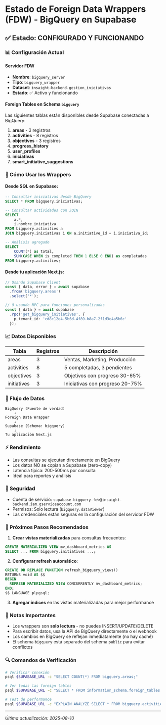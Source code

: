 # Estado de Foreign Data Wrappers (FDW) - BigQuery en Supabase

## ✅ Estado: CONFIGURADO Y FUNCIONANDO

### 📊 Configuración Actual

#### Servidor FDW
- **Nombre**: `bigquery_server`
- **Tipo**: `bigquery_wrapper`
- **Dataset**: `insaight-backend.gestion_iniciativas`
- **Estado**: ✅ Activo y funcionando

#### Foreign Tables en Schema `bigquery`
Las siguientes tablas están disponibles desde Supabase conectadas a BigQuery:

1. **areas** - 3 registros
2. **activities** - 8 registros  
3. **objectives** - 3 registros
4. **progress_history**
5. **user_profiles**
6. **iniciativas** 
7. **smart_initiative_suggestions**

### 🔧 Cómo Usar los Wrappers

#### Desde SQL en Supabase:
```sql
-- Consultar iniciativas desde BigQuery
SELECT * FROM bigquery.iniciativas;

-- Consultar actividades con JOIN
SELECT 
    a.*, 
    i.nombre_iniciativa 
FROM bigquery.activities a
JOIN bigquery.iniciativas i ON a.initiative_id = i.iniciativa_id;

-- Análisis agregado
SELECT 
    COUNT(*) as total,
    SUM(CASE WHEN is_completed THEN 1 ELSE 0 END) as completadas
FROM bigquery.activities;
```

#### Desde tu aplicación Next.js:
```typescript
// Usando Supabase Client
const { data, error } = await supabase
  .from('bigquery.areas')
  .select('*');

// O usando RPC para funciones personalizadas
const { data } = await supabase
  .rpc('get_bigquery_initiatives', {
    p_tenant_id: 'cd8c12e4-5b6d-4f89-b8a7-2f1d3e4a5b6c'
  });
```

### 📈 Datos Disponibles

| Tabla | Registros | Descripción |
|-------|-----------|-------------|
| areas | 3 | Ventas, Marketing, Producción |
| activities | 8 | 5 completadas, 3 pendientes |
| objectives | 3 | Objetivos con progreso 30-65% |
| initiatives | 3 | Iniciativas con progreso 20-75% |

### 🔄 Flujo de Datos

```
BigQuery (Fuente de verdad)
    ↓
Foreign Data Wrapper
    ↓
Supabase (Schema: bigquery)
    ↓
Tu aplicación Next.js
```

### ⚡ Rendimiento

- Las consultas se ejecutan directamente en BigQuery
- Los datos NO se copian a Supabase (zero-copy)
- Latencia típica: 200-500ms por consulta
- Ideal para reportes y análisis

### 🔐 Seguridad

- Cuenta de servicio: `supabase-bigquery-fdw@insaight-backend.iam.gserviceaccount.com`
- Permisos: Solo lectura (`bigquery.dataViewer`)
- Las credenciales están seguras en la configuración del servidor FDW

### 🚀 Próximos Pasos Recomendados

1. **Crear vistas materializadas** para consultas frecuentes:
```sql
CREATE MATERIALIZED VIEW mv_dashboard_metrics AS
SELECT ... FROM bigquery.initiatives ...;
```

2. **Configurar refresh automático**:
```sql
CREATE OR REPLACE FUNCTION refresh_bigquery_views()
RETURNS void AS $$
BEGIN
  REFRESH MATERIALIZED VIEW CONCURRENTLY mv_dashboard_metrics;
END;
$$ LANGUAGE plpgsql;
```

3. **Agregar índices** en las vistas materializadas para mejor performance

### 📝 Notas Importantes

- Los wrappers son **solo lectura** - no puedes INSERT/UPDATE/DELETE
- Para escribir datos, usa la API de BigQuery directamente o el webhook
- Los cambios en BigQuery se reflejan inmediatamente (no hay caché)
- El schema `bigquery` está separado del schema `public` para evitar conflictos

### 🔍 Comandos de Verificación

```bash
# Verificar conexión
psql $SUPABASE_URL -c "SELECT COUNT(*) FROM bigquery.areas;"

# Ver todas las foreign tables
psql $SUPABASE_URL -c "SELECT * FROM information_schema.foreign_tables WHERE foreign_server_name = 'bigquery_server';"

# Test de performance
psql $SUPABASE_URL -c "EXPLAIN ANALYZE SELECT * FROM bigquery.activities;"
```

---
*Última actualización: 2025-08-10*
